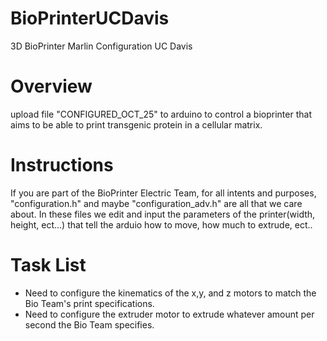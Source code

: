 # BioPrinterUCDavis
3D BioPrinter Marlin Configuration UC Davis

# Overview
upload file "CONFIGURED_OCT_25" to arduino to control a bioprinter that aims to be able to print transgenic protein in a cellular matrix. 

# Instructions
If you are part of the BioPrinter Electric Team, for all intents and purposes, "configuration.h" and maybe "configuration_adv.h" are all that we care about. In these files we edit and input the parameters of the printer(width, height, ect...) that tell the arduio how to move, how much to extrude, ect..


# Task List
- Need to configure the kinematics of the x,y, and z motors to match the Bio Team's print specifications.
- Need to configure the extruder motor to extrude whatever amount per second the Bio Team specifies.
